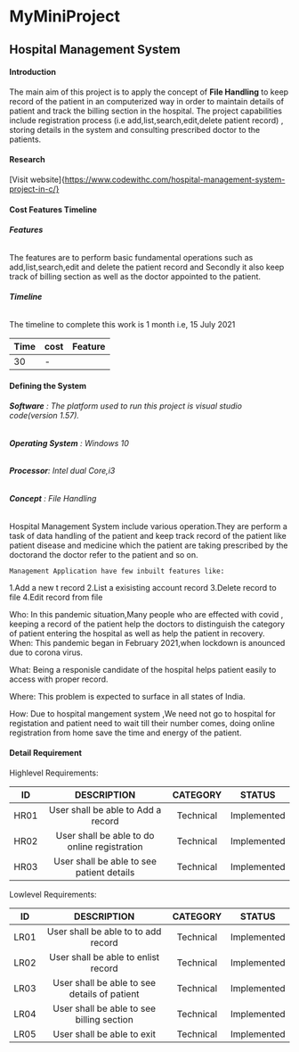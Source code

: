 # MyMiniProject

## **Hospital Management System**

#### Introduction 
The main aim  of this project is to apply the concept of  **File Handling** to keep record of the patient in an computerized way in order to maintain details of patient and track the billing section in the hospital.
The project capabilities include registration process (i.e add,list,search,edit,delete patient record) , storing details in the system and consulting prescribed doctor to the patients.

#### Research 
[Visit website]{https://www.codewithc.com/hospital-management-system-project-in-c/}

#### Cost Features Timeline

###### **Features**
The features are to perform basic fundamental operations such as add,list,search,edit and delete the patient record and Secondly it also keep track of billing section as well as the doctor appointed to the patient.

###### **Timeline**
The timeline to complete this work is 1 month i.e, 15 July 2021


  
  | Time | cost | Feature |
  |------| -----|---------|
  | 30   |  -    |         |


#### Defining the System

###### **Software** :  The platform  used to run  this project is visual studio code(version 1.57).
###### **Operating System** :  Windows 10
###### **Processor**: Intel dual Core,i3
###### **Concept** :  File Handling


  

   Hospital Management System include  various operation.They are perform a task of data handling of the patient and keep track record of the patient   like patient disease and medicine which the patient are taking prescribed by the doctorand the doctor refer to the patient and so on.

    Management Application have few inbuilt features like:

   1.Add a new t record
   2.List a exisisting account record
   3.Delete record to file
   4.Edit record from file


Who:
   In this pandemic situation,Many people who are effected with covid , keeping a record of the patient help the doctors to distinguish the category of patient entering the hospital as well as help the patient in recovery. 
When:
   This pandemic  began in February 2021,when lockdown is anounced due to corona virus.

What:
   Being a responisle candidate of the hospital helps patient easily to access with proper record.

Where:
   This problem is expected to surface in all states of India.

How:
   Due to hospital mangement system ,We need not go to hospital for  registation and patient need to wait till their number comes, doing online registration from home save the time and energy of the patient. 

#### **Detail Requirement**

Highlevel Requirements:

  |  ID   |     DESCRIPTION                     |   CATEGORY  |  STATUS      |       
  |:-----:|:-----------------------------------:|:-----------:|:------------:|
  |HR01   |User shall be able to Add a record   | Technical   | Implemented  |
  | HR02  |User shall be able to do  online registration | Technical   | Implemented  |
  |HR03   | User shall be able to see  patient details   | Technical   |Implemented   |

Lowlevel Requirements:
 
   |  ID   |     DESCRIPTION                     |   CATEGORY  |  STATUS      |       
  |:-----:|:-----------------------------------:|:-----------:|:------------:|
  |LR01  |User shall be able to  to add record  | Technical   | Implemented  |
  | LR02  |User shall be able to enlist record | Technical   | Implemented  |
  |LR03   | User shall be able to see details of patient | Technical   |Implemented   |
  |LR04 | User shall be able to see billing section|Technical|Implemented|
  |LR05| User shall be able to exit |Technical|Implemented|



